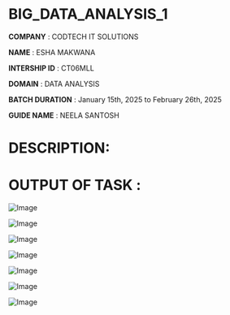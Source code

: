 # BIG_DATA_ANALYSIS_1

**COMPANY** : CODTECH IT SOLUTIONS

**NAME** : ESHA MAKWANA 

**INTERSHIP ID** : CT06MLL

**DOMAIN** : DATA ANALYSIS 

**BATCH DURATION** : January 15th, 2025 to February 26th, 2025

**GUIDE NAME** : NEELA SANTOSH

# DESCRIPTION: 

# OUTPUT OF TASK :
![Image](https://github.com/user-attachments/assets/4b7bb329-9244-4159-bac4-be0622d44ff3)

![Image](https://github.com/user-attachments/assets/1560cb11-dcbe-4c11-ac7a-08bb8640617f)

![Image](https://github.com/user-attachments/assets/b12e8af9-a1bd-4b84-bb40-c68a9a992cba)

![Image](https://github.com/user-attachments/assets/b2cef7ee-5e14-4082-bf57-93bb40b4a9db)

![Image](https://github.com/user-attachments/assets/423c91ff-acde-468e-a799-1c049a38012d)

![Image](https://github.com/user-attachments/assets/c7845c60-62ce-4695-b1fe-6e852b01b1ad)

![Image](https://github.com/user-attachments/assets/01ef6575-ed46-49b3-8d59-2730c2820d4e)













